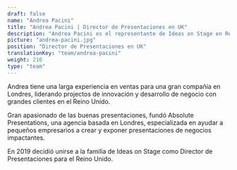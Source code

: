 ```yaml
---
draft: false
name: "Andrea Pacini"
title: "Andrea Pacini | Director de Presentaciones en UK"
description: "Andrea Pacini es el representante de Ideas on Stage en Reino Unido"
picture: "andrea-pacini.jpg"
position: "Director de Presentaciones en UK"
translationKey: "team/andrea-pacini"
weight: 210
type: "team"
---
```

Andrea tiene una larga experiencia en ventas para una gran compañía en Londres, liderando projectos de innovación y desarrollo de negocio con grandes clientes en el Reino Unido.

Gran apasionado de las buenas presentaciones, fundó Absolute Presentations, una agencia basada en Londres, especializada en ayudar a pequeños empresarios a crear y exponer presentaciones de negocios impactantes.

En 2019 decidió unirse a la familia de Ideas on Stage como Director de Presentaciones para el Reino Unido.
